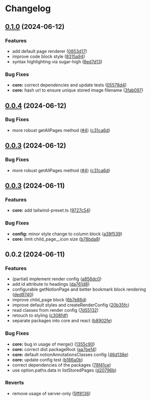 # Changelog

## [0.1.0](https://github.com/fillmember/nostagik/compare/core-v0.0.4...core-v0.1.0) (2024-06-12)


### Features

* add default page renderer ([0853d17](https://github.com/fillmember/nostagik/commit/0853d1733cbaeb3ddca280d8b2a370a761517ebb))
* improve code block style ([8315a94](https://github.com/fillmember/nostagik/commit/8315a9436b48adf5cb00dcec95726932cfba34c5))
* syntax highlighting via sugar-high ([8ed7d13](https://github.com/fillmember/nostagik/commit/8ed7d1303408967f6abb99c2a0f30fb1f5f83703))


### Bug Fixes

* **core:** correct dependencies and update tests ([05578d4](https://github.com/fillmember/nostagik/commit/05578d4913a728b6c4fc790045c24252a0879b67))
* **core:** hash url to ensure unique stored image filename ([3fab097](https://github.com/fillmember/nostagik/commit/3fab09758232d1eb3ad2c4d45f957cb38f35259a))

## [0.0.4](https://github.com/fillmember/nostagik/compare/core-v0.0.3...core-v0.0.4) (2024-06-12)


### Bug Fixes

* more robust getAllPages method ([#4](https://github.com/fillmember/nostagik/issues/4)) ([c31ca6d](https://github.com/fillmember/nostagik/commit/c31ca6d4e75670b2164e51dcd1e6f11aad2810bb))

## [0.0.3](https://github.com/fillmember/nostagik/compare/core-v0.0.3...core-v0.0.3) (2024-06-12)


### Bug Fixes

* more robust getAllPages method ([#4](https://github.com/fillmember/nostagik/issues/4)) ([c31ca6d](https://github.com/fillmember/nostagik/commit/c31ca6d4e75670b2164e51dcd1e6f11aad2810bb))

## [0.0.3](https://github.com/fillmember/nostagik/compare/core-v0.0.2...core-v0.0.3) (2024-06-11)


### Features

* **core:** add tailwind-preset.ts ([9727c54](https://github.com/fillmember/nostagik/commit/9727c54e33c35b7da1d306d39026a26a8d03b1bb))


### Bug Fixes

* **config:** minor style change to column block ([a38f539](https://github.com/fillmember/nostagik/commit/a38f539c1d692e9c288641eae155c4a01f745f47))
* **core:** limit child_page__icon size ([b78bda8](https://github.com/fillmember/nostagik/commit/b78bda8497be48a44f9fab9d91abac62d81df1e4))

## 0.0.2 (2024-06-11)


### Features

* (partial) implement render config ([a856dc0](https://github.com/fillmember/nostagik/commit/a856dc0f20f6e9262445fb407ed77cc54d9259ac))
* add id attribute to headings ([da761d8](https://github.com/fillmember/nostagik/commit/da761d857e68ce136a5d881937ef6f5a7ef72fdc))
* configurable getNotionPage and better bookmark block rendering ([ded9740](https://github.com/fillmember/nostagik/commit/ded9740c4888004cd12bfa18489f62e08cbd2b98))
* improve child_page block ([6b7e86d](https://github.com/fillmember/nostagik/commit/6b7e86df6b950bc55ef728fea8b6298453bf580e))
* improve default styles and createRenderConfig ([20b35fc](https://github.com/fillmember/nostagik/commit/20b35fcc716e763a34586f708a2798bc6c774b38))
* read classes from render config ([7d55132](https://github.com/fillmember/nostagik/commit/7d55132839485ce7e96c530926ffecc0271504c1))
* retouch to styling ([c308fdf](https://github.com/fillmember/nostagik/commit/c308fdf399833342379e62b6d3396f12095bdae7))
* separate packages into core and react ([b8902fe](https://github.com/fillmember/nostagik/commit/b8902fee1c1ed3c183e4f55c928e8d17f740d9b3))


### Bug Fixes

* **core:** bug in usage of merge() ([1355c90](https://github.com/fillmember/nostagik/commit/1355c90b26c81847364a46259852f02e561507f6))
* **core:** correct dist packageRoot ([aa7be14](https://github.com/fillmember/nostagik/commit/aa7be14a583fbf2933d1d5439232dd797999d309))
* **core:** default notionAnnotationsClasses config ([46d138e](https://github.com/fillmember/nostagik/commit/46d138e3337df7f0aef53b9557ac933fabcd0663))
* **core:** update config test ([b186a0b](https://github.com/fillmember/nostagik/commit/b186a0b0889a154e6653fd44004c04a4e60d5d92))
* correct dependencies of the packages ([78f41ce](https://github.com/fillmember/nostagik/commit/78f41ced4f6a6451a32e4b6eab216ec7266f648b))
* use option.paths.data in listStoredPages ([d20796b](https://github.com/fillmember/nostagik/commit/d20796b07ca1d2bf98d09debb08e3a9ec565cf0a))


### Reverts

* remove usage of server-only ([5ff8136](https://github.com/fillmember/nostagik/commit/5ff8136ba66ef4773402d0f4bc7c5dff3f640a4e))
